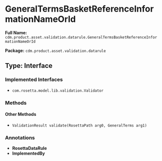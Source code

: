 # GeneralTermsBasketReferenceInformationNameOrId

**Full Name:** `cdm.product.asset.validation.datarule.GeneralTermsBasketReferenceInformationNameOrId`

**Package:** `cdm.product.asset.validation.datarule`

## Type: Interface

### Implemented Interfaces

- `com.rosetta.model.lib.validation.Validator`

### Methods

#### Other Methods

- `ValidationResult validate(RosettaPath arg0, GeneralTerms arg1)`

### Annotations

- **RosettaDataRule**
- **ImplementedBy**

